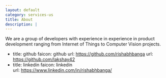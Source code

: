 ```yaml
---
layout: default
category: services-us
title: About
description: |
---
```

  We are a group of developers with experience in experience in product development ranging from Internet of Things to Computer Vision projects. 
   - title: github
     faicon: github
     url: https://github.com/rishabhbanga
     url: https://github.com/lakshay42
   - title: linkedin
     faicon: linkedin  
     url: https://www.linkedin.com/in/rishabhbanga/
